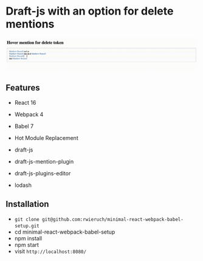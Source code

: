 # Draft-js with an option for delete mentions

![Demo](https://github.com/Darex1991/draft-js-with-an-option-for-delete-mentions/blob/master/demo.gif)

## Features

* React 16
* Webpack 4
* Babel 7
* Hot Module Replacement

* draft-js
* draft-js-mention-plugin
* draft-js-plugins-editor
* lodash

## Installation

* `git clone git@github.com:rwieruch/minimal-react-webpack-babel-setup.git`
* cd minimal-react-webpack-babel-setup
* npm install
* npm start
* visit `http://localhost:8080/`
